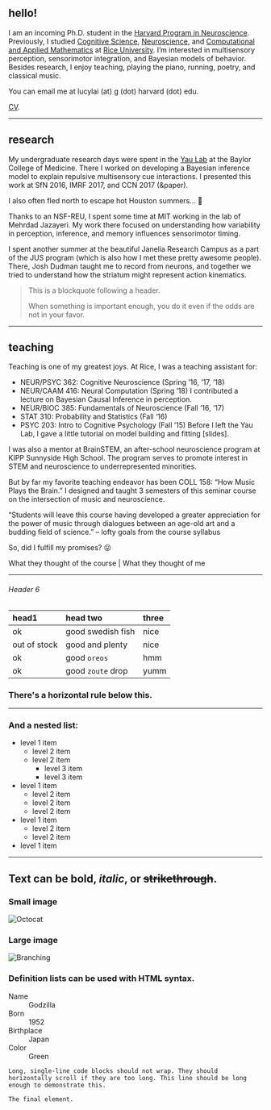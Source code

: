 
## hello!

I am an incoming Ph.D. student in the [Harvard Program in Neuroscience](http://www.hms.harvard.edu/dms/neuroscience/index.html). Previously, I studied [Cognitive Science](http://cogsci.rice.edu/), [Neuroscience](http://neuroscience.rice.edu), and [Computational and Applied Mathematics](http://www.caam.rice.edu/) at [Rice University](http://www.rice.edu/). I’m interested in multisensory perception, sensorimotor integration, and Bayesian models of behavior. Besides research, I enjoy teaching, playing the piano, running, poetry, and classical music.

You can email me at lucylai (at) g (dot) harvard (dot) edu.

[CV](./Lai_CV_Web.pdf).

* * *

## research

My undergraduate research days were spent in the [Yau Lab](http://www.yaulab.com) at the Baylor College of Medicine. There I worked on developing a Bayesian inference model to explain repulsive multisensory cue interactions. I presented this work at SfN 2016, IMRF 2017, and CCN 2017 (&paper).

I also often fled north to escape hot Houston summers…  🙂

Thanks to an NSF-REU, I spent some time at MIT working in the lab of Mehrdad Jazayeri. My work there focused on understanding how variability in perception, inference, and memory influences sensorimotor timing.

I spent another summer at the beautiful Janelia Research Campus as a part of the JUS program (which is also how I met these pretty awesome people). There, Josh Dudman taught me to record from neurons, and together we tried to understand how the striatum might represent action kinematics.



> This is a blockquote following a header.
>
> When something is important enough, you do it even if the odds are not in your favor.
* * *

## teaching

Teaching is one of my greatest joys. At Rice, I was a teaching assistant for:

* NEUR/PSYC 362: Cognitive Neuroscience (Spring ’16, ’17, ’18)
* NEUR/CAAM 416: Neural Computation (Spring ’18)
    I contributed a lecture on Bayesian Causal Inference in perception.
* NEUR/BIOC 385: Fundamentals of Neuroscience (Fall ’16, ’17)
* STAT 310: Probability and Statistics (Fall ‘16)
* PSYC 203: Intro to Cognitive Psychology (Fall ’15)
Before I left the Yau Lab, I gave a little tutorial on model building and fitting [slides].

I was also a mentor at BrainSTEM, an after-school neuroscience program at KIPP Sunnyside High School. The program serves to promote interest in STEM and neuroscience to underrepresented minorities.

But by far my favorite teaching endeavor has been COLL 158: “How Music Plays the Brain.” I designed and taught 3 semesters of this seminar course on the intersection of music and neuroscience.

“Students will leave this course having developed a greater appreciation for the power of music through dialogues between an age-old art and a budding field of science.” – lofty goals from the course syllabus

So, did I fulfill my promises? 😛

What they thought of the course | What they thought of me
* * *



###### Header 6

| head1        | head two          | three |
|:-------------|:------------------|:------|
| ok           | good swedish fish | nice  |
| out of stock | good and plenty   | nice  |
| ok           | good `oreos`      | hmm   |
| ok           | good `zoute` drop | yumm  |

### There's a horizontal rule below this.

* * *

### And a nested list:

- level 1 item
  - level 2 item
  - level 2 item
    - level 3 item
    - level 3 item
- level 1 item
  - level 2 item
  - level 2 item
  - level 2 item
- level 1 item
  - level 2 item
  - level 2 item
- level 1 item

---
Text can be **bold**, _italic_, or ~~strikethrough~~. 
---

### Small image

![Octocat](https://assets-cdn.github.com/images/icons/emoji/octocat.png)

### Large image

![Branching](https://guides.github.com/activities/hello-world/branching.png)


### Definition lists can be used with HTML syntax.

<dl>
<dt>Name</dt>
<dd>Godzilla</dd>
<dt>Born</dt>
<dd>1952</dd>
<dt>Birthplace</dt>
<dd>Japan</dd>
<dt>Color</dt>
<dd>Green</dd>
</dl>

```
Long, single-line code blocks should not wrap. They should horizontally scroll if they are too long. This line should be long enough to demonstrate this.
```

```
The final element.
```
